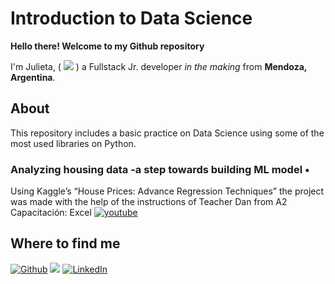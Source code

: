 # Introduction to Data Science

<p><b>Hello there! Welcome to my Github repository</b></p>
<p>I'm Julieta, ( <a href="https://github.com/Ju-oogle" target="_blank"><img src="https://img.shields.io/badge/About-green?&style=for-the-flat&logo=aboutdotme&logoColor=white"></a> ) a Fullstack Jr. developer <em>in the making</em> from <b>Mendoza, Argentina</b>.</p>


## About

<p>This repository includes a basic practice on Data Science using some of the most used libraries on Python.</p>
  
<h3> Analyzing housing data -a step towards building ML model • </h3>  
Using Kaggle’s “House Prices: Advance Regression Techniques” the project was made with the help of the instructions of Teacher Dan from A2 Capacitación: Excel <a href="https://www.youtube.com/c/A2Capacitaci%C3%B3nExcel" target="_blank"><img alt="youtube" src="https://img.shields.io/badge/YouTube-red?&style=for-the-flat&logo=youtube&logoColor=white"></a></p> 


## Where to find me

<p><a href="https://github.com/Ju-oogle" target="_blank"><img alt="Github" src="https://img.shields.io/badge/GitHub-orange?&style=for-the-flat&logo=github&logoColor=white"></a> <a href="mailto:juoogle@gmail.com" target="_blank"><img src="https://img.shields.io/badge/Gmail-red?&style=for-the-flat&logo=gmail&logoColor=white"></a> <a href="www.linkedin.com/in/julieta-zavalla-alcala" target="_blank"><img alt="LinkedIn" src="https://img.shields.io/badge/LinkedIn-%230077B5.svg?&style=for-the-flat&logo=linkedin&logoColor=white"></a>
</p>
